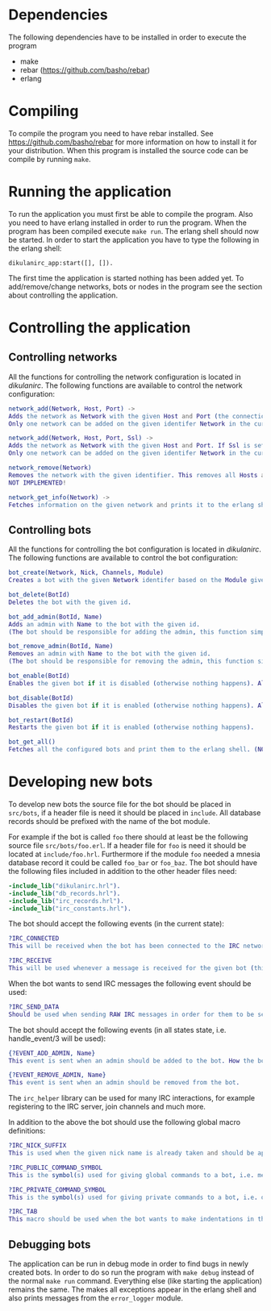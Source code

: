 # Dependencies
The following dependencies have to be installed in order to execute the program
* make
* rebar (https://github.com/basho/rebar)
* erlang


# Compiling
To compile the program you need to have rebar installed. See https://github.com/basho/rebar for more information on how to install it for your distribution. When this program is installed the source code can be compile by running `make`.


# Running the application
To run the application you must first be able to compile the program. Also you need to have erlang installed in order to run the program. When the program has been compiled execute `make run`. The erlang shell should now be started. In order to start the application you have to type the following in the erlang shell:
```
dikulanirc_app:start([], []).
```
The first time the application is started nothing has been added yet. To add/remove/change networks, bots or nodes in the program see the section about controlling the application.


# Controlling the application
## Controlling networks
All the functions for controlling the network configuration is located in _dikulanirc_. The following functions are available to control the network configuration:
```erlang
network_add(Network, Host, Port) ->
Adds the network as Network with the given Host and Port (the connection is assumed to be unsecure).
Only one network can be added on the given identifer Network in the current implementation. Later on more Host and Ports should be added to the network with successive calls to this function.

network_add(Network, Host, Port, Ssl) ->
Adds the network as Network with the given Host and Port. If Ssl is set to be false it works just as the above funtion. If Ssl is true, then a secure connection will be made with the server (assuming it accepts it).
Only one network can be added on the given identifer Network in the current implementation. Later on more Host and Ports should be added to the network with successive calls to this function.

network_remove(Network)
Removes the network with the given identifier. This removes all Hosts and Ports for the given network.
NOT IMPLEMENTED!

network_get_info(Network) ->
Fetches information on the given network and prints it to the erlang shell. (NOT IMPLEMENT YET!)
```

## Controlling bots
All the functions for controlling the bot configuration is located in _dikulanirc_. The following functions are available to control the bot configuration:
```erlang
bot_create(Network, Nick, Channels, Module)
Creates a bot with the given Network identifer based on the Module given as input. The Module could be any bot located in src/bots. It will have the given Nick name and will join the given Channels. The Channels parameter must be passed as a list of strings, failure to do so will crash the bot (and make it unable to start at all).

bot_delete(BotId)
Deletes the bot with the given id.

bot_add_admin(BotId, Name)
Adds an admin with Name to the bot with the given id.
(The bot should be responsible for adding the admin, this function simply sends the correct event to the bot)

bot_remove_admin(BotId, Name)
Removes an admin with Name to the bot with the given id.
(The bot should be responsible for removing the admin, this function simply sends the correct event to the bot)

bot_enable(BotId)
Enables the given bot if it is disabled (otherwise nothing happens). Also starts the given bot.

bot_disable(BotId)
Disables the given bot if it is enabled (otherwise nothing happens). Also stops the given bot.

bot_restart(BotId)
Restarts the given bot if it is enabled (otherwise nothing happens).

bot_get_all()
Fetches all the configured bots and print them to the erlang shell. (NOT IMPLEMENT YET!)
```


# Developing new bots
To develop new bots the source file for the bot should be placed in `src/bots`, if a header file is need it should be placed in `include`. All database records should be prefixed with the name of the bot module.

For example if the bot is called `foo` there should at least be the following source file `src/bots/foo.erl`. If a header file for `foo` is need it should be located at `include/foo.hrl`. Furthermore if the module `foo` needed a mnesia database record it could be called `foo_bar` or `foo_baz`. The bot should have the following files included in addition to the other header files need:
```erlang
-include_lib("dikulanirc.hrl").
-include_lib("db_records.hrl").
-include_lib("irc_records.hrl").
-include_lib("irc_constants.hrl").
```

The bot should accept the following events (in the current state):
```erlang
?IRC_CONNECTED
This will be received when the bot has been connected to the IRC network sucessfully.

?IRC_RECEIVE
This will be used whenever a message is received for the given bot (this includes all messages for channels the bot is part of).
```

When the bot wants to send IRC messages the following event should be used:
```erlang
?IRC_SEND_DATA
Should be used when sending RAW IRC messages in order for them to be sent to the IRC server.
```

The bot should accept the following events (in all states state, i.e. handle_event/3 will be used):
```erlang
{?EVENT_ADD_ADMIN, Name}
This event is sent when an admin should be added to the bot. How the bot stores this information is up to the individual bot.

{?EVENT_REMOVE_ADMIN, Name}
This event is sent when an admin should be removed from the bot.
```

The `irc_helper` library can be used for many IRC interactions, for example registering to the IRC server, join channels and much more.

In addition to the above the bot should use the following global macro definitions:
```erlang
?IRC_NICK_SUFFIX
This is used when the given nick name is already taken and should be appended to the nick of the bot to form the new nick name.

?IRC_PUBLIC_COMMAND_SYMBOL
This is the symbol(s) used for giving global commands to a bot, i.e. messages typed in the channels the bot has joined.

?IRC_PRIVATE_COMMAND_SYMBOL
This is the symbol(s) used for giving private commands to a bot, i.e. direct private messages to the bot.

?IRC_TAB
This macro should be used when the bot wants to make indentations in the RAW IRC message.
```

## Debugging bots
The application can be run in debug mode in order to find bugs in newly created bots. In order to do so run the program with `make debug` instead of the normal `make run` command. Everything else (like starting the application) remains the same. The makes all exceptions appear in the erlang shell and also prints messages from the `error_logger` module.






